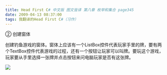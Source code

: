 ```yaml
---
title: Head First C# 中文版 图文皆译 第八章 枚举和集合 page345
date: 2009-04-13 08:37:00
tags: 我翻译的Head First C#（习作）
---
```

②  创建窗体

  

创建钓鱼游戏的窗体。窗体上应该有一个ListBox控件代表玩家手里的牌，要有两个TextBox控件代表游戏的过程，还有一个按钮让玩家可以叫牌。要玩这个游戏，
玩家要从手里选择一张牌并点击按钮来问电脑玩家是否有这张牌。

  

![](https://p-blog.csdn.net/images/p_blog_csdn_net/cuipengfei1/EntryImages/20090413/2009-04-13_08-23-13.jpg)



